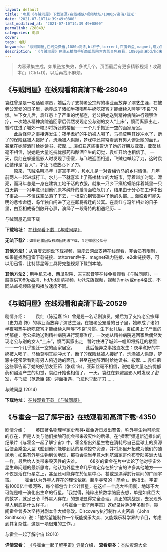 ```yaml
---
layout: default
title: '电影《与贼同屋》下载资源/在线播放/视频地址/1080p/高清/蓝光'
date: "2021-07-10T14:39:49+0800"
last_modified_at: "2021-07-10T14:39:49+0800"
permalink: /28049/
categories: 电影
cover:
tags: 电影
keywords: '与贼同屋,在线免费看,1080p高清,bt种子,torrent,百度云盘,magnet,磁力链,迅雷下载资源'
description: '《与贼同屋》在线云播放手机西瓜影院吉吉影音免费看，1080p高清bd/hd未删减完整版和tc抢先枪版，mkv/mp4格式，附带bt/torrent种子、magnet/磁力链、百度云盘、网盘资源迅雷下载链接'
---
```


>内容采集生成，如果链接失效，多试几个，页面最后有更多精彩视频！收藏本页（Ctrl+D)，以后再找不麻烦。


## 《与贼同屋》在线观看和高清下载-28049

袁红曾是是一名话剧演员，婚后为了支持老公宗辉的事业而放弃了演艺生涯，在被老公宠爱的日子里，她养成了诸如半夜喝热牛奶吃夜宵才能继续入睡等&ldquo;不良”习惯。生下女儿后，袁红患上了严重的忧郁症，老公把她送到精神病院进行观察治疗，一次她从精神病院逃回家后偶然发现老公与别的女人&ldquo;上床”，愤而离家出走，暂时住进了城郊一幢即将拆迁的楼里——一个几乎搬迁一空的画家居室。<br />　　此后怪异之事接连发生：夜半煮好的牛奶被人喝了，马桶莫明其妙冲水了，断了的保险丝被人接好了，洗澡被人偷窥，梦寐中还常常看到有男人俯近她的面孔，甚至在她醉酒时给她读书、按摩&hellip;…袁红把这些事告诉了她的好朋友亚茹，亚茹丝毫不相信，说她是大量吃抗忧郁药和酗酒产生的幻觉，袁红开始也相信了。 一天，袁红在躲避黑影人时发现了密室，与飞贼迎面相遇，飞贼也举起了刀，这时袁红装作是“盲人”，才让飞贼放心下了刀。<br />　　原来，飞贼名叫冯年（寄寓丰年），和水儿是一对青梅竹马的乡村情侣，几年前两人一起进城打工。水儿一下就喜欢上了高楼林立的大城市，穿着越加时髦、漂亮，而冯年总是一身在建筑工地干活的衣服，就象一只乡下癞蛤蟆陪伴着城里一只白天鹅——冯年意识到他们原本纯朴的爱情面临危机了，结果由于分心在工作中出了事故——不慎踩空坠落了下去，一根空心钢管砸中了他的头部……面临着可能失明的悲惨命运，冯年独自闯进了这座即将拆迁的公寓。在袁红与冯年相处的日子里，由互相戒备到敞开心扉，演绎了一段奇特的相遇经历……


与贼同屋迅雷下载

**下载地址**： [在线观看下载 《与贼同屋》](https://www.993dy.com//vod-detail-id-20440.html) 


**无法下载?**：`如果迅雷因版权原因无法下载，关注微信公众号 `

**其他方法1**：从百度云网盘下载视频，百度云网盘支持在线观看，非会员有限制，如果能找到迅雷下载链接、bt/torrent种子、magnet磁力链接、e2dk链接等，可以用迅雷、比特彗星等工具将完整视频下载到本地。

**其他方法2**：用手机云播、西瓜影院、吉吉影音等在线免费观看《与贼同屋》，一般提供1080p高清、hd/bd高清视频、tc抢先版视频，视频为mkv或mp4格式，不同站点视频质量和播放速度不同。


## 《与贼同屋》在线观看和高清下载-20529

剧情介绍：　　袁红（陈廷嘉 饰）曾是是一名话剧演员，婚后为了支持老公宗辉（史力嘉 饰）的事业而放弃了演艺生涯，在被老公宠爱的日子里，她养成了诸如半夜喝热牛奶吃夜宵才能继续入睡等“不良”习惯。生下女儿后，袁红患上了严重的忧郁症，老公把她送到精神病院进行观察治疗，一次她从精神病院逃回家后偶然发现老公与别的女人“上床”，愤而离家出走，暂时住进了城郊一幢即将拆迁的楼里——一个几乎搬迁一空的画家居室。  　　此后怪异之事接连发生：夜半煮好的牛奶被人喝了，马桶莫明其妙冲水了，断了的保险丝被人接好了，洗澡被人偷窥，梦寐中还常常看到有男人俯近她的面孔，甚至在她醉酒时给她读书、按摩……袁红把这些事告诉了她的好朋友亚茹（张瑶 饰），亚茹丝毫不相信，说她是大量吃抗忧郁药和酗酒产生的幻觉，袁红开始也相信了。 一天，袁红在躲避黑影人时发现了密室，与飞贼（范逸臣 饰）迎面相遇，飞贼也举起了刀……


与贼同屋 (2014)

**下载地址**： [在线观看下载 《与贼同屋》](https://www.btbtdy.me/btdy/dy1825.html) 


## 《与霍金一起了解宇宙》在线观看和高清下载-4350

剧情介绍：　　英国著名物理学家史蒂芬•霍金近日发出警告，称外星生物可能真的存在，但是人类与他们接触可能会带来毁灭性的后果。在“探索”频道新近推出的纪录片《与霍金一起了解宇宙》中，霍金指出外星生物在消耗尽自己星球上的资源后便会乘坐大型飞船到他们能够到达的星球掠夺资源，并将那里开拓成为他们的殖民地；如果有外星生物到访地球，那将会像当年意大利航海家哥伦布登陆美洲大陆一样，最后给人类带来毁灭性的灾难。  　　68岁的霍金在片中谈论了他对宇宙外星生命问题的最新思考。他认为外星生命几乎肯定存在於宇宙的许多其他地方——不仅是活在行星之上，甚至还可能存在於恒星中心，甚或是漂浮於行星间的广阔宇宙。  　　霍金认为外星人存在的理论依据，超乎寻常的「简单」。他指出，宇宙有1000亿个银河系，每个都包含上亿计恒星，在这样一个庞大空间裏，地球不大可能是唯一演化出生命的行星。「我觉得，纯粹出於数学脑筋去想，单是如此巨大的数字，就足已令『外星人存在』的想法显得完全合理。真正的挑战是，去发现外星人到底是什么样子。」  　　《与霍金一起了解宇宙》这纪录片耗3年多制作，期间霍金曾多次坚持对剧本作大幅修改。Discovery执行制作人史密森（John Smithson）说：「他希望能制作一个既能娱乐大众、又能娱乐科学界的节目，考虑到其复杂性，这是一项很难的工作。」


与霍金一起了解宇宙 (2010)

**详情查看**： [《与霍金一起了解宇宙》详情介绍](/movie/4350/)， **查看更多**：[本站资源大全](/movie/t/all/)


